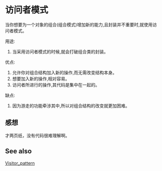 # 访问者模式

当你想要为一个对象的组合(组合模式)增加新的能力,且封装并不重要时,就使用访问者模式。


用途:  

1. 当采用访问者模式的时候,就会打破组合类的封装。  


优点:  

1. 允许你对组合结构加入新的操作,而无需改变结构本身。  
2. 想要加入新的操作,相对容易。  
3. 访问者所进行的操作,其代码是集中在一起的。  

缺点:  

1. 因为游走的功能牵涉其中,所以对组合结构的改变就更加困难。  

## 感想

才两页纸，没有代码很难理解啊。  


## See also

[Visitor_pattern](https://en.wikipedia.org/wiki/Visitor_pattern)